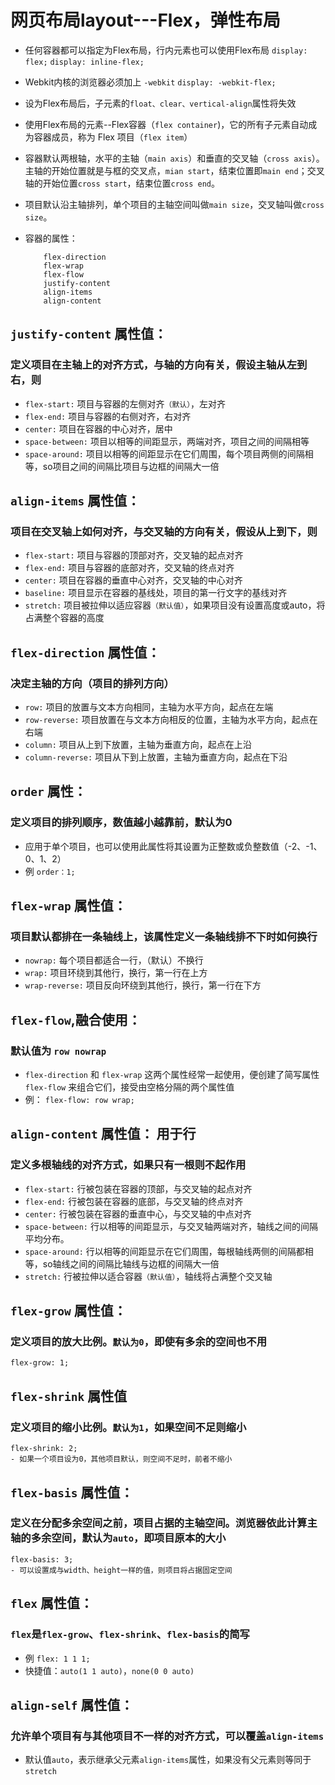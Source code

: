 # 网页布局layout---Flex，弹性布局
- 任何容器都可以指定为Flex布局，行内元素也可以使用Flex布局
    ` display: flex; `
    ` display: inline-flex; `
- Webkit内核的浏览器必须加上 `-webkit`
    ` display: -webkit-flex; `
- 设为Flex布局后，子元素的`float、clear、vertical-align`属性将失效

- 使用Flex布局的元素--Flex容器（`flex container`)，它的所有子元素自动成为容器成员，称为 Flex 项目（`flex item`）

- 容器默认两根轴，水平的主轴（`main axis`）和垂直的交叉轴（`cross axis`）。主轴的开始位置就是与框的交叉点，`mian start`，结束位置即`main end`；交叉轴的开始位置`cross start`，结束位置`cross end`。

- 项目默认沿主轴排列，单个项目的主轴空间叫做`main size`，交叉轴叫做`cross size`。

- 容器的属性：
    ```
        flex-direction
        flex-wrap
        flex-flow
        justify-content
        align-items
        align-content
    ```
## `justify-content` 属性值：
### 定义项目在主轴上的对齐方式，与轴的方向有关，假设主轴从左到右，则
- `flex-start:` 项目与容器的左侧对齐`（默认）`，左对齐
- `flex-end:` 项目与容器的右侧对齐，右对齐
- `center:` 项目在容器的中心对齐，居中
- `space-between:` 项目以相等的间距显示，两端对齐，项目之间的间隔相等
- `space-around:` 项目以相等的间距显示在它们周围，每个项目两侧的间隔相等，so项目之间的间隔比项目与边框的间隔大一倍

## `align-items` 属性值：  
### 项目在交叉轴上如何对齐，与交叉轴的方向有关，假设从上到下，则
- `flex-start:` 项目与容器的顶部对齐，交叉轴的起点对齐
- `flex-end:` 项目与容器的底部对齐，交叉轴的终点对齐
- `center:` 项目在容器的垂直中心对齐，交叉轴的中心对齐
- `baseline:` 项目显示在容器的基线处，项目的第一行文字的基线对齐
- `stretch:` 项目被拉伸以适应容器`（默认值）`，如果项目没有设置高度或auto，将占满整个容器的高度

## `flex-direction` 属性值：
### 决定主轴的方向（项目的排列方向）
- `row:` 项目的放置与文本方向相同，主轴为水平方向，起点在左端
- `row-reverse:` 项目放置在与文本方向相反的位置，主轴为水平方向，起点在右端
- `column:` 项目从上到下放置，主轴为垂直方向，起点在上沿
- `column-reverse:` 项目从下到上放置，主轴为垂直方向，起点在下沿

## `order` 属性：
### 定义项目的排列顺序，数值越小越靠前，默认为0
- 应用于单个项目，也可以使用此属性将其设置为正整数或负整数值（-2、-1、0、1、2）
- 例   `order：1;`

## `flex-wrap` 属性值：
### 项目默认都排在一条轴线上，该属性定义一条轴线排不下时如何换行
- `nowrap:` 每个项目都适合一行，（默认）不换行
- `wrap:` 项目环绕到其他行，换行，第一行在上方
- `wrap-reverse:` 项目反向环绕到其他行，换行，第一行在下方

## `flex-flow`,融合使用：
### 默认值为 `row nowrap`
- `flex-direction` 和 `flex-wrap` 这两个属性经常一起使用，便创建了简写属性 `flex-flow` 来组合它们，接受由空格分隔的两个属性值
- 例： `flex-flow: row wrap;` 

## `align-content` 属性值：   用于行
### 定义多根轴线的对齐方式，如果只有一根则不起作用
- `flex-start:` 行被包装在容器的顶部，与交叉轴的起点对齐
- `flex-end:` 行被包装在容器的底部，与交叉轴的终点对齐
- `center:` 行被包装在容器的垂直中心，与交叉轴的中点对齐
- `space-between:` 行以相等的间距显示，与交叉轴两端对齐，轴线之间的间隔平均分布。
- `space-around:` 行以相等的间距显示在它们周围，每根轴线两侧的间隔都相等，so轴线之间的间隔比轴线与边框的间隔大一倍
- `stretch:` 行被拉伸以适合容器`（默认值）`，轴线将占满整个交叉轴

## `flex-grow` 属性值：
### 定义项目的放大比例。`默认为0`，即使有多余的空间也不用
    flex-grow: 1; 

## `flex-shrink` 属性值
### 定义项目的缩小比例。`默认为1`，如果空间不足则缩小
    flex-shrink: 2; 
    - 如果一个项目设为0，其他项目默认，则空间不足时，前者不缩小

## `flex-basis` 属性值：
### 定义在分配多余空间之前，项目占据的主轴空间。浏览器依此计算主轴的多余空间，默认为`auto`，即项目原本的大小
    flex-basis: 3;
    - 可以设置成与width、height一样的值，则项目将占据固定空间

## `flex` 属性值：
### `flex`是`flex-grow`、`flex-shrink`、`flex-basis`的简写
- 例  `flex: 1 1 1;`
- 快捷值：`auto(1 1 auto)`，`none(0 0 auto)`

## `align-self` 属性值：
### 允许单个项目有与其他项目不一样的对齐方式，可以覆盖`align-items`
- 默认值`auto`，表示继承父元素`align-items`属性，如果没有父元素则等同于`stretch`


